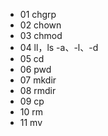 - 01 chgrp
- 02 chown
- 03 chmod
- 04 ll，ls -a、-l、-d
- 05 cd 
- 06 pwd
- 07 mkdir 
- 08 rmdir
- 09 cp
- 10 rm
- 11 mv
